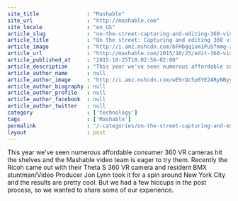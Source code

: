 ```yaml
---
site_title               : "Mashable"
site_url                 : "http://mashable.com"
site_locale              : "en_US"
article_slug             : "on-the-street-capturing-and-editing-360-video-with-the-theta-s"
article_title            : "On the street: Capturing and editing 360 video with the Theta S"
article_image            : "http://i.amz.mshcdn.com/bFHbgq1om1PuSfmmg-zqzQ5mqXA=/1200x627/2015%2F10%2F25%2F96%2Fjonheader.b5645.jpg"
article_url              : "http://mashable.com/2015/10/25/edit-360-video-theta-s-camera/"
article_published_at     : "2015-10-25T18:02:56-02:00"
article_description      : "This year we've seen numerous affordable consumer 360 VR cameras hit the shelves and the Mashable video team is eager to try them. Recently the Ricoh came out with their Theta S 360 VR camera and resident BMX stuntman/Video Producer Jon Lynn took it for a spin around New York City and the results are pretty cool. But we had a few hiccups in the post process, so we wanted to share some of our experience."
article_author_name      : null
article_author_image     : "http://i.amz.mshcdn.com/wE9rQc5p6YE2ARyNByy5dnY8QyY=/90x90/2016%2F06%2F29%2F85%2Fhttpsblueprintapiproduction.s3.amazonaws.comuploads.77698.jpg"
article_author_biography : null
article_author_profile   : null
article_author_facebook  : null
article_author_twitter   : null
category                 : ['technology']
tags                     : ['Mashable']
permalink                : "/:categories/on-the-street-capturing-and-editing-360-video-with-the-theta-s/"
layout                   : post
---
```


This year we've seen numerous affordable consumer 360 VR cameras hit the shelves and the Mashable video team is eager to try them. Recently the Ricoh came out with their Theta S 360 VR camera and resident BMX stuntman/Video Producer Jon Lynn took it for a spin around New York City and the results are pretty cool. But we had a few hiccups in the post process, so we wanted to share some of our experience.

